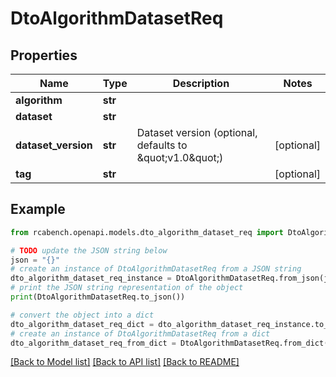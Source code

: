 # DtoAlgorithmDatasetReq


## Properties

Name | Type | Description | Notes
------------ | ------------- | ------------- | -------------
**algorithm** | **str** |  | 
**dataset** | **str** |  | 
**dataset_version** | **str** | Dataset version (optional, defaults to \&quot;v1.0\&quot;) | [optional] 
**tag** | **str** |  | [optional] 

## Example

```python
from rcabench.openapi.models.dto_algorithm_dataset_req import DtoAlgorithmDatasetReq

# TODO update the JSON string below
json = "{}"
# create an instance of DtoAlgorithmDatasetReq from a JSON string
dto_algorithm_dataset_req_instance = DtoAlgorithmDatasetReq.from_json(json)
# print the JSON string representation of the object
print(DtoAlgorithmDatasetReq.to_json())

# convert the object into a dict
dto_algorithm_dataset_req_dict = dto_algorithm_dataset_req_instance.to_dict()
# create an instance of DtoAlgorithmDatasetReq from a dict
dto_algorithm_dataset_req_from_dict = DtoAlgorithmDatasetReq.from_dict(dto_algorithm_dataset_req_dict)
```
[[Back to Model list]](../README.md#documentation-for-models) [[Back to API list]](../README.md#documentation-for-api-endpoints) [[Back to README]](../README.md)


